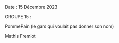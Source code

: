 Date : 15 Décembre 2023

GROUPE 15 : 

PommePain (le gars qui voulait pas donner son nom)

Mathis Fremiot